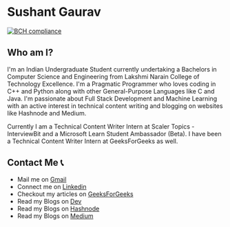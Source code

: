 # Sushant Gaurav

[![BCH compliance](https://bettercodehub.com/edge/badge/imsushant12/imsushant12.github.io?branch=main)](https://bettercodehub.com/)

## Who am I?

I'm an Indian Undergraduate Student currently undertaking a Bachelors in Computer Science and Engineering from Lakshmi Narain College of Technology Excellence. I'm a Pragmatic Programmer who loves coding in C++ and Python along with other General-Purpose Languages like C and Java. I'm passionate about Full Stack Development and Machine Learning with an active interest in technical content writing and blogging on websites like Hashnode and Medium.

Currently I am a Technical Content Writer Intern at Scaler Topics - InterviewBit and a Microsoft Learn Student Ambassador (Beta).
I have been a Technical Content Writer Intern at GeeksForGeeks as well.

## Contact Me 📞
 - Mail me on [Gmail](mailto:sushantgaurav57@gmail.com)
 - Connect me on [Linkedin](https://www.linkedin.com/in/sushant-gaurav)
 - Checkout my articles on [GeeksForGeeks](https://auth.geeksforgeeks.org/user/imsushant12/articles)
 - Read my Blogs on [Dev](https://dev.to/imsushant12)
 - Read my Blogs on [Hashnode](https://imsushant.hashnode.dev)
 - Read my Blogs on [Medium](https://medium.com/@sushantgaurav57)
